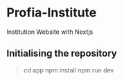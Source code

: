 # Profia-Institute

Institution Website with Nextjs

## Initialising the repository

> cd app
> npm install
> npm run dev
